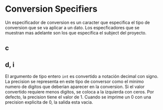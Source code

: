 # Conversion Specifiers

Un especificador de conversion es un caracter que especifica el tipo de conversion que se va aplicar a un dato. Los especficadores que se muestran mas adelante son los que especifica el subject del proyecto.

## c



## d, i

El argumento de tipo entero `int` es convertido a notación decimal con signo. La precision se representa en este tipo de conversor como el minimo numero de digitos que deberian aparecer en la conversion. Si el valor convertido requiere menos digitos, se coloca a la izquierda con ceros. Por defecto, la precision tiene el valor de 1. Cuando se imprime un 0 con una precision explicita de 0, la salida esta vacia.
